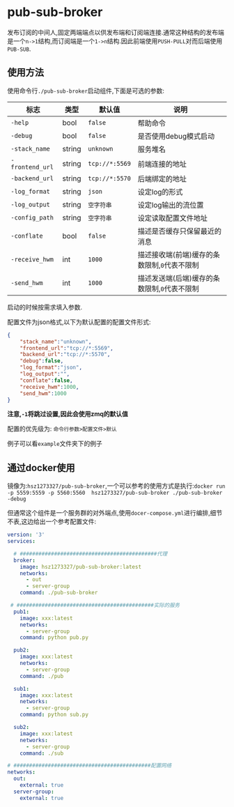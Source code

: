 # pub-sub-broker

发布订阅的中间人,固定两端端点以供发布端和订阅端连接.通常这种结构的发布端是一个`n->1`结构,而订阅端是一个`1->n`结构.因此前端使用`PUSH-PULL`对而后端使用`PUB-SUB`.

## 使用方法

使用命令行`./pub-sub-broker`启动组件,下面是可选的参数:

| 标志            | 类型   | 默认值         | 说明                                         |
| --------------- | ------ | -------------- | -------------------------------------------- |
| `-help`         | bool   | `false`        | 帮助命令                                     |
| `-debug`        | bool   | `false`        | 是否使用debug模式启动                        |
| `-stack_name`   | string | `unknown`      | 服务堆名                                   |
| `-frontend_url` | string | `tcp://*:5569` | 前端连接的地址                               |
| `-backend_url`  | string | `tcp://*:5570` | 后端绑定的地址                               |
| `-log_format`   | string | `json`         | 设定log的形式                                |
| `-log_output`   | string | `空字符串`     | 设定log输出的流位置                          |
| `-config_path`  | string | `空字符串`     | 设定读取配置文件地址                         |
| `-conflate`     | bool   | `false`        | 描述是否缓存只保留最近的消息                 |
| `-receive_hwm`  | int    | `1000`         | 描述接收端(前端)缓存的条数限制,`0`代表不限制 |
| `-send_hwm`     | int    | `1000`         | 描述发送端(后端)缓存的条数限制,`0`代表不限制 |

启动的时候按需求填入参数.

配置文件为json格式,以下为默认配置的配置文件形式:

```json
{
	"stack_name":"unknown",
	"frontend_url":"tcp://*:5569",
	"backend_url":"tcp://*:5570",
	"debug":false,
	"log_format":"json",
	"log_output":"",
	"conflate":false,
	"receive_hwm":1000,
	"send_hwm":1000
}
```

**注意,`-1`将跳过设置,因此会使用zmq的默认值**

配置的优先级为: `命令行参数>配置文件>默认`

例子可以看`example`文件夹下的例子

## 通过docker使用

镜像为:`hsz1273327/pub-sub-broker`,一个可以参考的使用方式是执行:`docker run -p 5559:5559 -p 5560:5560  hsz1273327/pub-sub-broker ./pub-sub-broker -debug`

但通常这个组件是一个服务群的对外端点,使用`docer-compose.yml`进行编排,细节不表,这边给出一个参考配置文件:

```yml
version: '3'
services:

  # ############################################代理
  broker:
    image: hsz1273327/pub-sub-broker:latest
    networks:
      - out 
      - server-group
    command: ./pub-sub-broker

 # ############################################实际的服务
  pub1:
    image: xxx:latest
    networks:
      - server-group
    command: python pub.py

  pub2:
    image: xxx:latest
    networks:
      - server-group
    command: ./pub

  sub1:
    image: xxx:latest
    networks:
      - server-group
    command: python sub.py

  sub2:
    image: xxx:latest
    networks:
      - server-group
    command: ./sub

# ############################################配置网络
networks:
  out:
    external: true
  server-group:
    external: true
```
